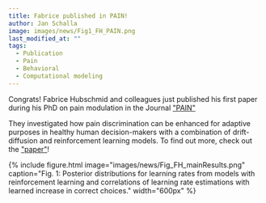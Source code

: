 ```yaml
---
title: Fabrice published in PAIN!
author: Jan Schalla
image: images/news/Fig1_FH_PAIN.png
last_modified_at: ""
tags:
  - Publication
  - Pain
  - Behavioral
  - Computational modeling
---
```


<!-- excerpt start -->
Congrats! Fabrice Hubschmid and colleagues just published his first paper during his PhD on pain modulation in the Journal ["PAIN"](https://journals.lww.com/pain/fulltext/9900/mechanisms_of_increased_pain_discrimination_by.801.aspx)
<!-- excerpt end -->
They investigated how pain discrimination can be enhanced for adaptive purposes in healthy human decision-makers with a combination of drift-diffusion and reinforcement learning models. To find out more, check out the ["paper"](https://journals.lww.com/pain/fulltext/9900/mechanisms_of_increased_pain_discrimination_by.801.aspx)!

{%
  include figure.html
  image="images/news/Fig_FH_mainResults.png"
  caption="Fig. 1: Posterior distributions for learning rates from models with reinforcement learning and correlations of learning rate estimations with learned increase in correct choices."
  width="600px"
%}
